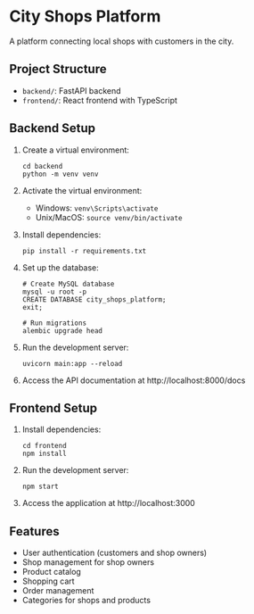 # City Shops Platform

A platform connecting local shops with customers in the city.

## Project Structure

- `backend/`: FastAPI backend
- `frontend/`: React frontend with TypeScript

## Backend Setup

1. Create a virtual environment:
   ```
   cd backend
   python -m venv venv
   ```

2. Activate the virtual environment:
   - Windows: `venv\Scripts\activate`
   - Unix/MacOS: `source venv/bin/activate`

3. Install dependencies:
   ```
   pip install -r requirements.txt
   ```

4. Set up the database:
   ```
   # Create MySQL database
   mysql -u root -p
   CREATE DATABASE city_shops_platform;
   exit;
   
   # Run migrations
   alembic upgrade head
   ```

5. Run the development server:
   ```
   uvicorn main:app --reload
   ```

6. Access the API documentation at http://localhost:8000/docs

## Frontend Setup

1. Install dependencies:
   ```
   cd frontend
   npm install
   ```

2. Run the development server:
   ```
   npm start
   ```

3. Access the application at http://localhost:3000

## Features

- User authentication (customers and shop owners)
- Shop management for shop owners
- Product catalog
- Shopping cart
- Order management
- Categories for shops and products